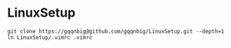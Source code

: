 # LinuxSetup

```
git clone https://gqqnbig@github.com/gqqnbig/LinuxSetup.git --depth=1
ln LinuxSetup/.vimrc .vimrc
```
